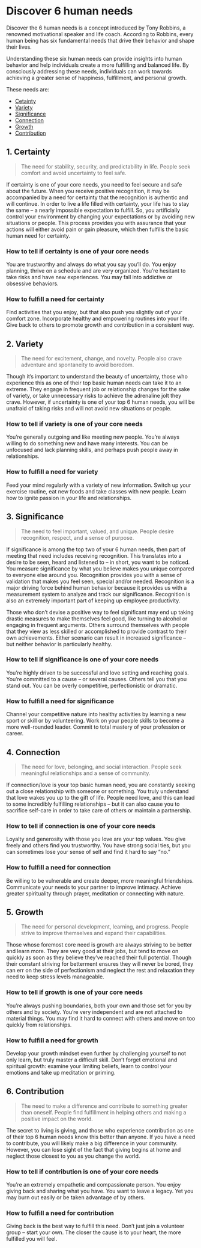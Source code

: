 # Discover 6 human needs

Discover the 6 human needs is a concept introduced by Tony Robbins, a renowned motivational speaker and life coach. According to Robbins, every human being has six fundamental needs that drive their behavior and shape their lives.

Understanding these six human needs can provide insights into human behavior and help individuals create a more fulfilling and balanced life. By consciously addressing these needs, individuals can work towards achieving a greater sense of happiness, fulfillment, and personal growth.

These needs are:

* [Cetainty](#1-certainty)
* [Variety](#2-variety)
* [Significance](#3-significance)
* [Connection](#4-connection)
* [Growth](#5-growth)
* [Contribution](#6-contribution)


## 1. Certainty

> The need for stability, security, and predictability in life. People seek comfort and avoid uncertainty to feel safe.

If certainty is one of your core needs, you need to feel secure and safe about the future. When you receive positive recognition, it may be accompanied by a need for certainty that the recognition is authentic and will continue. In order to live a life filled with certainty, your life has to stay the same – a nearly impossible expectation to fulfill. So, you artificially control your environment by changing your expectations or by avoiding new situations or people. This process provides you with assurance that your actions will either avoid pain or gain pleasure, which then fulfills the basic human need for certainty.

### How to tell if certainty is one of your core needs

You are trustworthy and always do what you say you’ll do. You enjoy planning, thrive on a schedule and are very organized. You’re hesitant to take risks and have new experiences. You may fall into addictive or obsessive behaviors.

### How to fulfill a need for certainty

Find activities that you enjoy, but that also push you slightly out of your comfort zone. Incorporate healthy and empowering routines into your life. Give back to others to promote growth and contribution in a consistent way.

## 2. Variety

> The need for excitement, change, and novelty. People also crave adventure and spontaneity to avoid boredom.

Though it’s important to understand the beauty of uncertainty, those who experience this as one of their top basic human needs can take it to an extreme. They engage in frequent job or relationship changes for the sake of variety, or take unnecessary risks to achieve the adrenaline jolt they crave. However, if uncertainty is one of your top 6 human needs, you will be unafraid of taking risks and will not avoid new situations or people.

### How to tell if variety is one of your core needs

You’re generally outgoing and like meeting new people. You’re always willing to do something new and have many interests. You can be unfocused and lack planning skills, and perhaps push people away in relationships.

### How to fulfill a need for variety

Feed your mind regularly with a variety of new information. Switch up your exercise routine, eat new foods and take classes with new people. Learn how to ignite passion in your life and relationships.

## 3. Significance

> The need to feel important, valued, and unique. People desire recognition, respect, and a sense of purpose.

If significance is among the top two of your 6 human needs, then part of meeting that need includes receiving recognition. This translates into a desire to be seen, heard and listened to – in short, you want to be noticed. You measure significance by what you believe makes you unique compared to everyone else around you. Recognition provides you with a sense of validation that makes you feel seen, special and/or needed. Recognition is a major driving force behind human behavior because it provides us with a measurement system to analyze and track our significance. Recognition is also an extremely important part of keeping up employee productivity.

Those who don’t devise a positive way to feel significant may end up taking drastic measures to make themselves feel good, like turning to alcohol or engaging in frequent arguments. Others surround themselves with people that they view as less skilled or accomplished to provide contrast to their own achievements. Either scenario can result in increased significance – but neither behavior is particularly healthy.

### How to tell if significance is one of your core needs

You’re highly driven to be successful and love setting and reaching goals. You’re committed to a cause – or several causes. Others tell you that you stand out. You can be overly competitive, perfectionistic or dramatic.

### How to fulfill a need for significance

Channel your competitive nature into healthy activities by learning a new sport or skill or by volunteering. Work on your people skills to become a more well-rounded leader. Commit to total mastery of your profession or career.

## 4. Connection

> The need for love, belonging, and social interaction. People seek meaningful relationships and a sense of community.

If connection/love is your top basic human need, you are constantly seeking out a close relationship with someone or something. You truly understand that love wakes you up to the gift of life. People need love, and this can lead to some incredibly fulfilling relationships – but it can also cause you to sacrifice self-care in order to take care of others or maintain a partnership.

### How to tell if connection is one of your core needs

Loyalty and generosity with those you love are your top values. You give freely and others find you trustworthy. You have strong social ties, but you can sometimes lose your sense of self and find it hard to say “no.”

### How to fulfill a need for connection

Be willing to be vulnerable and create deeper, more meaningful friendships. Communicate your needs to your partner to improve intimacy. Achieve greater spirituality through prayer, meditation or connecting with nature.

## 5. Growth

> The need for personal development, learning, and progress. People strive to improve themselves and expand their capabilities.

Those whose foremost core need is growth are always striving to be better and learn more. They are very good at their jobs, but tend to move on quickly as soon as they believe they’ve reached their full potential. Though their constant striving for betterment ensures they will never be bored, they can err on the side of perfectionism and neglect the rest and relaxation they need to keep stress levels manageable.

### How to tell if growth is one of your core needs

You’re always pushing boundaries, both your own and those set for you by others and by society. You’re very independent and are not attached to material things. You may find it hard to connect with others and move on too quickly from relationships.

### How to fulfill a need for growth

Develop your growth mindset even further by challenging yourself to not only learn, but truly master a difficult skill. Don’t forget emotional and spiritual growth: examine your limiting beliefs, learn to control your emotions and take up meditation or priming.

## 6. Contribution

> The need to make a difference and contribute to something greater than oneself. People find fulfillment in helping others and making a positive impact on the world.

The secret to living is giving, and those who experience contribution as one of their top 6 human needs know this better than anyone. If you have a need to contribute, you will likely make a big difference in your community. However, you can lose sight of the fact that giving begins at home and neglect those closest to you as you change the world.

### How to tell if contribution is one of your core needs

You’re an extremely empathetic and compassionate person. You enjoy giving back and sharing what you have. You want to leave a legacy. Yet you may burn out easily or be taken advantage of by others.

### How to fulfill a need for contribution

Giving back is the best way to fulfill this need. Don’t just join a volunteer group – start your own. The closer the cause is to your heart, the more fulfilled you will feel.